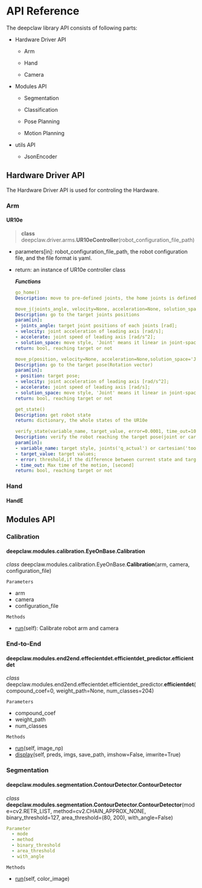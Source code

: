 # API Reference

The deepclaw library API consists of following parts:

- Hardware Driver API
    - Arm
    
    - Hand
    
    - Camera
    
- Modules API
    - Segmentation
  
    - Classification
  
    - Pose Planning
  
    - Motion Planning

- utils API
    - JsonEncoder

## Hardware Driver API

The Hardware Driver API is used for controling the Hardware.

### Arm

#### UR10e

> **class**  deepclaw.driver.arms.**UR10eController**(robot_configuration_file_path)

- parameters[in]: robot_configuration_file_path, the robot configuration file, and the file format is yaml.

- return: an instance of UR10e controller class
  
  _**Functions**_
  
  ```yaml
  go_home()     
  Description: move to pre-defined joints, the home joints is defined in robot configuration file.
  ```
  
  ```yaml
  move_j(joints_angle, velocity=None, acceleration=None, solution_space='Joint')   
  Description: go to the target joints positions    
  param[in]:
  - joints_angle: target joint positions of each joints [rad];    
  - velocity: joint acceleration of leading axis [rad/s];   
  - accelerate: joint speed of leading axis [rad/s^2];   
  - solution_space: move style, 'Joint' means it linear in joint-space(inverse kinematics is used to calculate the corresponding joints), and 'Space' means linear in tool-space   
  return: bool, reaching target or not
  ```
  
  ```yaml
  move_p(position, velocity=None, acceleration=None,solution_space='Joint')   
  Description: go to the target pose(Rotation vector)    
  param[in]:
  - position: target pose;    
  - velocity: joint acceleration of leading axis [rad/s^2];   
  - accelerate: joint speed of leading axis [rad/s];   
  - solution_space: move style, 'Joint' means it linear in joint-space,and 'Space' means linear in tool-space(forward kinematics is used to calculate the corresponding pose)    
  return: bool, reaching target or not
  ```
  
  ```yaml
  get_state()   
  Description: get robot state    
  return: dictionary, the whole states of the UR10e
  ```
  
  ```yaml
  verify_state(variable_name, target_value, error=0.0001, time_out=10)   
  Description: verify the robot reaching the target pose(joint or cartesian) or not    
  param[in]:
  - variable_name: target style, joints('q_actual') or cartesian('tool_vector_actual');    
  - target_value: target values;   
  - error: threshold,if the difference between current state and target state is small than threshold, we say the robot reached the target;   
  - time_out: Max time of the motion, [second]    
  return: bool, reaching target or not
  ```

### Hand

#### HandE

## Modules API

### Calibration

#### deepclaw.modules.calibration.EyeOnBase.Calibration

*class* deepclaw.modules.calibration.EyeOnBase.**Calibration**(arm, camera, configuration_file)

`Parameters`

- arm
- camera
- configuration_file

`Methods`

- [run]([])(self): Calibrate robot arm and camera

### End-to-End

#### deepclaw.modules.end2end.effecientdet.efficientdet_predictor.efficientdet

*class* deepclaw.modules.end2end.effecientdet.efficientdet_predictor.**efficientdet**(compound_coef=0, weight_path=None, num_classes=204)

`Parameters`

- compound_coef
- weight_path
- num_classes

`Methods`

- [run]([])(self, image_np)
- [display]([])(self, preds, imgs, save_path, imshow=False, imwrite=True)

### Segmentation

#### deepclaw.modules.segmentation.ContourDetector.ContourDetector

*class* **deepclaw.modules.segmentation.ContourDetector.ContourDetector**(mode=cv2.RETR_LIST, method=cv2.CHAIN_APPROX_NONE, binary_threshold=127, area_threshold=(80, 200), with_angle=False)

```yaml
Parameter
  - mode
  - method
  - binary_threshold
  - area_threshold
  - with_angle
```


`Methods`

- [run]([])(self, color_image)
